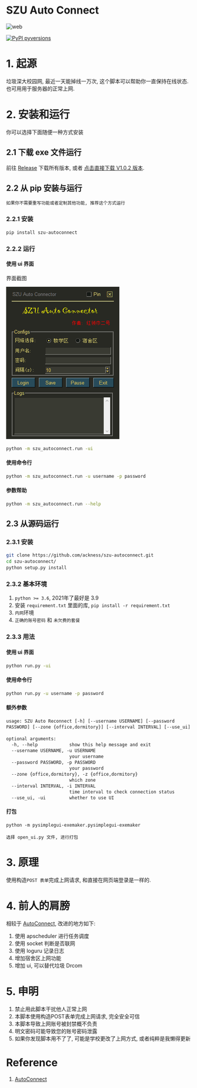 # SZU Auto Connect

![web](https://img.shields.io/badge/SZU--AutoConnect-v1.0.2-green)

[![PyPI pyversions](https://img.shields.io/pypi/pyversions/szu-autoconnect)](https://pypi.python.org/pypi/szu-autoconnect/)

# 1. 起源

垃圾深大校园网, 最近一天能掉线一万次, 这个脚本可以帮助你一直保持在线状态. 也可用用于服务器的正常上网.

# 2. 安装和运行

你可以选择下面随便一种方式安装

## 2.1 下载 exe 文件运行

前往 [Release](https://github.com/ackness/szu-autoconnect/releases) 下载所有版本, 
或者 [点击直接下载 V1.0.2 版本](https://github.com/ackness/szu-autoconnect/releases/download/v1.0.2/SZU-AutoConnect-V1.0.2.exe).

## 2.2 从 pip 安装与运行 

`如果你不需要重写功能或者定制其他功能, 推荐这个方式运行`

### 2.2.1 安装

```bash
pip install szu-autoconnect
```

### 2.2.2 运行

#### 使用 ui 界面

界面截图

![](_assets/ui.png)

```bash
python -m szu_autoconnect.run -ui
```

#### 使用命令行

```bash
python -m szu_autoconnect.run -u username -p password
```

#### 参数帮助

```bash
python -m szu_autoconnect.run --help
```

## 2.3 从源码运行

### 2.3.1 安装

```bash
git clone https://github.com/ackness/szu-autoconnect.git
cd szu-autoconnect/
python setup.py install
```

### 2.3.2 基本环境
1. `python >= 3.6`, 2021年了最好是 3.9 
2. 安装 `requirement.txt` 里面的库, `pip install -r requirement.txt`
3. `内网`环境
4. `正确的账号密码` 和 `未欠费的套餐`

### 2.3.3 用法

#### 使用 ui 界面

```bash
python run.py -ui
```

#### 使用命令行

```bash
python run.py -u username -p password
```

#### 额外参数

```
usage: SZU Auto Reconnect [-h] [--username USERNAME] [--password PASSWORD] [--zone {office,dormitory}] [--interval INTERVAL] [--use_ui]

optional arguments:
  -h, --help            show this help message and exit
  --username USERNAME, -u USERNAME
                        your username
  --password PASSWORD, -p PASSWORD
                        your password
  --zone {office,dormitory}, -z {office,dormitory}
                        which zone
  --interval INTERVAL, -i INTERVAL
                        time interval to check connection status
  --use_ui, -ui         whether to use UI

```

#### 打包

```
python -m pysimplegui-exemaker.pysimplegui-exemaker

选择 open_ui.py 文件, 进行打包
```

# 3. 原理

使用构造`POST 表单`完成上网请求, 和直接在网页端登录是一样的.


# 4. 前人的肩膀

相较于 [AutoConnect](https://github.com/LinusWu/AutoConnect), 改进的地方如下:

1. 使用 apscheduler 进行任务调度
2. 使用 socket 判断是否联网
3. 使用 loguru 记录日志
4. 增加宿舍区上网功能
5. 增加 ui, 可以替代垃圾 Drcom


# 5. 申明

1. 禁止用此脚本干扰他人正常上网
2. 本脚本使用构造POST表单完成上网请求, 完全安全可信
3. 本脚本导致上网账号被封禁概不负责 
4. 明文密码可能导致您的账号密码泄露
5. 如果你发现脚本用不了了, 可能是学校更改了上网方式, 或者纯粹是我懒得更新

# Reference

1. [AutoConnect](https://github.com/LinusWu/AutoConnect)
